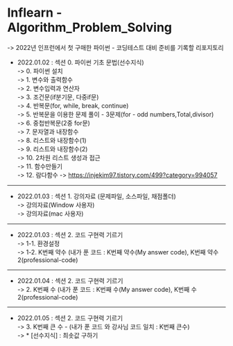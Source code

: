 # Inflearn - Algorithm_Problem_Solving
-> 2022년 인프런에서 첫 구매한 파이썬 - 코딩테스트 대비 준비를 기록할 리포지토리   

* 2022.01.02 : 섹션 0. 파이썬 기초 문법(선수지식)    
-> 0. 파이썬 설치         
-> 1. 변수와 출력함수   
-> 2. 변수입력과 연산자   
-> 3. 조건문(if분기문, 다중if문)   
-> 4. 반복문(for, while, break, continue)   
-> 5. 반복문을 이용한 문제 풀이 - 3문제(for - odd numbers,Total,divisor)    
-> 6. 중첩반복문(2중 for문)   
-> 7. 문자열과 내장함수  
-> 8. 리스트와 내장함수(1)   
-> 9. 리스트와 내장함수(2)    
-> 10. 2차원 리스트 생성과 접근   
-> 11. 함수만들기   
-> 12. 람다함수
-> https://injekim97.tistory.com/499?category=994057   
***

* 2022.01.03 : 섹션 1. 강의자료 (문제파일, 소스파일, 채점폴더)      
-> 강의자료(Window 사용자)   
-> 강의자료(mac 사용자)    
***

* 2022.01.03 : 섹션 2. 코드 구현력 기르기    
-> 1-1. 환경설정     
-> 1-2. K번째 약수 (내가 푼 코드 : K번째 약수(My answer code), K번째 약수 2(professional-code)     
***

* 2022.01.04 : 섹션 2. 코드 구현력 기르기    
-> 2. K번째 수   (내가 푼 코드 : K번째 수(My answer code), K번째 수 2(professional-code)     
***  

* 2022.01.05 : 섹션 2. 코드 구현력 기르기     
-> 3. K번째 큰 수  - (내가 푼 코드 와 강사님 코드 일치 : K번째 큰수)    
-> * [선수지식] : 최솟값 구하기   